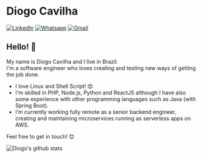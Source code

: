 # Diogo Cavilha
[![LinkedIn](https://img.shields.io/badge/-diogocavilha-blue?logo=linkedin&style=for-the-badge)](https://www.linkedin.com/in/diogocavilha/) [![Whatsapp](https://img.shields.io/badge/-Whatsapp-4CA143?style=for-the-badge&labelColor=4CA143&logo=whatsapp&logoColor=white&link=https://api.whatsapp.com/send?phone=+5547996676662)](https://api.whatsapp.com/send?phone=+5547996676662) [![Gmail](https://img.shields.io/badge/-diogocavilha%40gmail.com-red?logo=gmail&logoColor=white&style=for-the-badge)](mailto:diogocavilha@gmail.com)

## Hello! 👋
My name is Diogo Cavilha and I live in Brazil.  
I'm a software engineer who loves creating and testing new ways of getting the job done.

- I love Linux and Shell Script! :heart_eyes:
- I'm skilled in PHP, Node.js, Python and ReactJS although I have also some experience with other programming languages such as Java (with Spring Boot).
- I’m currently working fully remote as a senior backend engineer, creating and maintaining microservices running as serverless apps on AWS.

Feel free to get in touch! :blush:

![Diogo's github stats](https://github-readme-stats.vercel.app/api?username=diogocavilha&show_icons=true&theme=codeSTACKr)
